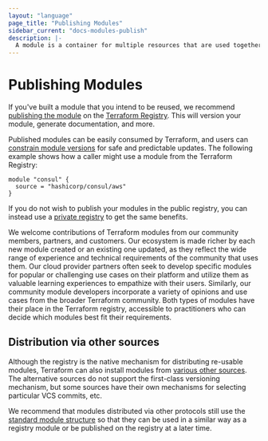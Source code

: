 ```yaml
---
layout: "language"
page_title: "Publishing Modules"
sidebar_current: "docs-modules-publish"
description: |-
  A module is a container for multiple resources that are used together.
---
```


# Publishing Modules

If you've built a module that you intend to be reused, we recommend
[publishing the module](/docs/registry/modules/publish.html) on the
[Terraform Registry](https://registry.terraform.io). This will version
your module, generate documentation, and more.

Published modules can be easily consumed by Terraform, and users can
[constrain module versions](/docs/language/modules/syntax.html#version)
for safe and predictable updates. The following example shows how a caller
might use a module from the Terraform Registry:

```hcl
module "consul" {
  source = "hashicorp/consul/aws"
}
```

If you do not wish to publish your modules in the public registry, you can
instead use a [private registry](/docs/registry/private.html) to get
the same benefits.

We welcome contributions of Terraform modules from our community members, partners, and customers. Our ecosystem is made richer by each new module created or an existing one updated, as they reflect the wide range of experience and technical requirements of the community that uses them. Our cloud provider partners often seek to develop specific modules for popular or challenging use cases on their platform and utilize them as valuable learning experiences to empathize with their users. Similarly, our community module developers incorporate a variety of opinions and use cases from the broader Terraform community. Both types of modules have their place in the Terraform registry, accessible to practitioners who can decide which modules best fit their requirements.


## Distribution via other sources

Although the registry is the native mechanism for distributing re-usable
modules, Terraform can also install modules from
[various other sources](/docs/language/modules/sources.html). The alternative sources
do not support the first-class versioning mechanism, but some sources have
their own mechanisms for selecting particular VCS commits, etc.

We recommend that modules distributed via other protocols still use the
[standard module structure](/docs/language/modules/develop/structure.html) so that they can
be used in a similar way as a registry module or be published on the registry
at a later time.
